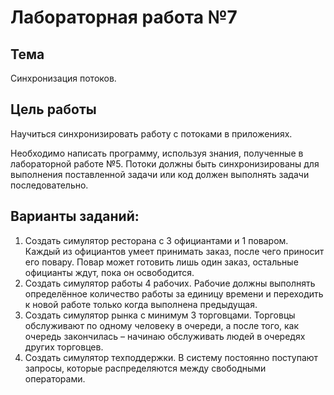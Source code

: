 # Лабораторная работа №7

## Тема

Синхронизация потоков.

## Цель работы

Научиться синхронизировать работу с потоками в приложениях.

Необходимо написать программу, используя знания, полученные в лабораторной работе №5. Потоки должны быть синхронизированы для выполнения поставленной задачи или код должен выполнять задачи последовательно.

## Варианты заданий:

1. Создать симулятор ресторана с 3 официантами и 1 поваром. Каждый из официантов умеет принимать заказ, после чего приносит его повару. Повар может готовить лишь один заказ, остальные официанты ждут, пока он освободится.
2. Создать симулятор работы 4 рабочих. Рабочие должны выполнять определённое количество работы за единицу времени и переходить к новой работе только когда выполнена предыдущая.
3. Создать симулятор рынка с минимум 3 торговцами. Торговцы обслуживают по одному человеку в очереди, а после того, как очередь закончилась – начинаю обслуживать людей в очередях других торговцев.
4. Создать симулятор техподдержки. В систему постоянно поступают запросы, которые распределяются между свободными операторами.
